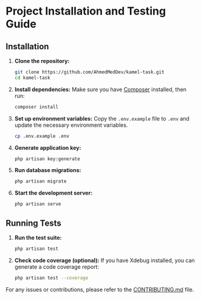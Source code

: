 # Project Installation and Testing Guide

## Installation

1. **Clone the repository:**
    ```bash
    git clone https://github.com/AhmedMedDev/kamel-task.git
    cd kamel-task
    ```

2. **Install dependencies:**
    Make sure you have [Composer](https://getcomposer.org/) installed, then run:
    ```bash
    composer install
    ```

3. **Set up environment variables:**
    Copy the `.env.example` file to `.env` and update the necessary environment variables.
    ```bash
    cp .env.example .env
    ```

4. **Generate application key:**
    ```bash
    php artisan key:generate
    ```

5. **Run database migrations:**
    ```bash
    php artisan migrate
    ```

6. **Start the development server:**
    ```bash
    php artisan serve
    ```

## Running Tests

1. **Run the test suite:**
    ```bash
    php artisan test
    ```

2. **Check code coverage (optional):**
    If you have Xdebug installed, you can generate a code coverage report:
    ```bash
    php artisan test --coverage
    ```

For any issues or contributions, please refer to the [CONTRIBUTING.md](CONTRIBUTING.md) file.
